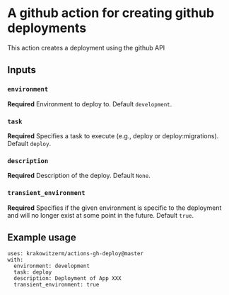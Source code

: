 # A github action for creating github deployments

This action creates a deployment using the github API

## Inputs

### `environment`

**Required** Environment to deploy to. Default `development`.

### `task`

**Required** Specifies a task to execute (e.g., deploy or deploy:migrations). Default `deploy`.

### `description`

**Required** Description of the deploy. Default `None`.

### `transient_environment`

**Required** Specifies if the given environment is specific to the deployment and will no longer exist at some point in the future. Default `true`.

## Example usage

```
uses: krakowitzerm/actions-gh-deploy@master
with:
  environment: development
  task: deploy
  description: Deployment of App XXX
  transient_environment: true
```
